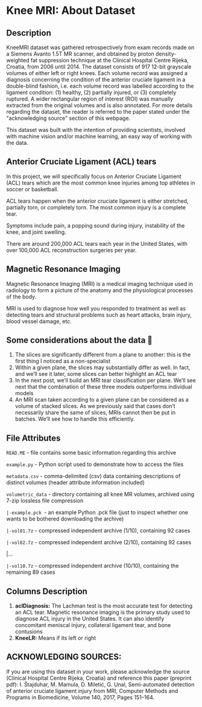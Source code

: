 # Knee MRI: About Dataset

## Description

KneeMRI dataset was gathered retrospectively from exam records made on a Siemens Avanto 1.5T MR scanner, and obtained by proton density-weighted fat suppression technique at the Clinical Hospital Centre Rijeka, Croatia, from 2006 until 2014. The dataset consists of 917 12-bit grayscale volumes of either left or right knees. Each volume record was assigned a diagnosis concerning the condition of the anterior cruciate ligament in a double-blind fashion, i.e. each volume record was labelled according to the ligament condition: (1) healthy, (2) partially injured, or (3) completely ruptured. A wider rectangular region of interest (ROI) was manually extracted from the original volumes and is also annotated. For more details regarding the dataset, the reader is referred to the paper stated under the "acknowledging source" section of this webpage.

This dataset was built with the intention of providing scientists, involved with machine vision and/or machine learning, an easy way of working with the data.

## Anterior Cruciate Ligament (ACL) tears

In this project, we will specifically focus on Anterior Cruciate Ligament (ACL) tears which are the most common knee injuries among top athletes in soccer or basketball.

ACL tears happen when the anterior cruciate ligament is either stretched, partially torn, or completely torn. The most common injury is a complete tear.

Symptoms include pain, a popping sound during injury, instability of the knee, and joint swelling.

There are around 200,000 ACL tears each year in the United States, with over 100,000 ACL reconstruction surgeries per year.

## Magnetic Resonance Imaging

Magnetic Resonance Imaging (MRI) is a medical imaging technique used in radiology to form a picture of the anatomy and the physiological processes of the body.

MRI is used to diagnose how well you responded to treatment as well as detecting tears and structural problems such as heart attacks, brain injury, blood vessel damage, etc.

## Some considerations about the data 🤔

1. The slices are significantly different from a plane to another: this is the first thing I noticed as a non-specialist
2. Within a given plane, the slices may substantially differ as well. In fact, and we’ll see it later, some slices can better highlight an ACL tear
3. In the next post, we’ll build an MRI tear classification per plane. We’ll see next that the combination of these three models outperforms individual models
4. An MRI scan taken according to a given plane can be considered as a volume of stacked slices. As we previously said that cases don’t necessarily share the same of slices, MRIs cannot then be put in batches. We’ll see how to handle this efficiently.

## File Attributes

`READ.ME` - file contains some basic information regarding this archive

`example.py` - Python script used to demonstrate how to access the files

`metadata.csv` - comma-delimited (csv) data containing descriptions of distinct volumes (header attribute information included)

`volumetric_data` - directory containing all knee MR volumes, archived using 7-zip lossless file compression

`|-example.pck `- an example Python .pck file (just to inspect whether one wants to be bothered downloading the archive)

`|-vol01.7z` - compressed independent archive (1/10), containing 92 cases

`|-vol02.7z` - compressed independent archive (2/10), containing 92 cases

|…

`|-vol10.7z` - compressed independent archive (10/10), containing the remaining 89 cases


## Columns Description

1. **aclDiagnosis:** The Lachman test is the most accurate test for detecting an ACL tear. Magnetic resonance imaging is the primary study used to diagnose ACL injury in the United States. It can also identify concomitant meniscal injury, collateral ligament tear, and bone contusions
2. **KneeLR:** Means if its left or right

## ACKNOWLEDGING SOURCES:

If you are using this dataset in your work, please acknowledge the source (Clinical Hospital Centre Rijeka, Croatia) and reference this paper (preprint pdf):
I. Štajduhar, M. Mamula, D. Miletić, G. Unal, Semi-automated detection of anterior cruciate ligament injury from MRI, Computer Methods and Programs in Biomedicine, Volume 140, 2017, Pages 151–164.